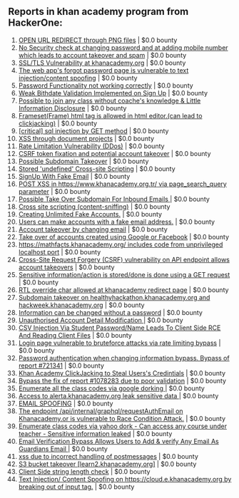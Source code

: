 ## Reports in khan academy program from HackerOne:
1. [OPEN URL REDIRECT through PNG files](https://hackerone.com/reports/163272) | $0.0 bounty
2. [No Security check at changing password and at adding mobile number which leads to account takeover and spam](https://hackerone.com/reports/207552) | $0.0 bounty
3. [ SSL/TLS Vulnerability at khanacademy.org](https://hackerone.com/reports/207457) | $0.0 bounty
4. [The web app's forgot password page is vulnerable to text injection/content spoofing](https://hackerone.com/reports/159213) | $0.0 bounty
5. [Password Functionality not working correctly](https://hackerone.com/reports/255708) | $0.0 bounty
6. [Weak Bithdate Validation Implemented on Sign Up](https://hackerone.com/reports/257194) | $0.0 bounty
7. [Possible to join any class without coache's knowledge & Little Information Disclosure](https://hackerone.com/reports/266090) | $0.0 bounty
8. [Frameset(Frame) html tag is allowed in html editor.(can lead to clickjacking)](https://hackerone.com/reports/285609) | $0.0 bounty
9. [[critical] sql injection by GET method](https://hackerone.com/reports/319279) | $0.0 bounty
10. [XSS through document projects](https://hackerone.com/reports/244902) | $0.0 bounty
11. [Rate Limitation Vulnerability (DDos)](https://hackerone.com/reports/209860) | $0.0 bounty
12. [CSRF token fixation and potential account takeover](https://hackerone.com/reports/308394) | $0.0 bounty
13. [Possible Subdomain Takeover](https://hackerone.com/reports/399165) | $0.0 bounty
14. [Stored 'undefined' Cross-site Scripting](https://hackerone.com/reports/403793) | $0.0 bounty
15. [SignUp With Fake Email](https://hackerone.com/reports/403803) | $0.0 bounty
16. [POST XSS  in https://www.khanacademy.org.tr/ via page_search_query parameter](https://hackerone.com/reports/382321) | $0.0 bounty
17. [Possible Take Over Subdomain For Inbound Emails ](https://hackerone.com/reports/403822) | $0.0 bounty
18. [Cross site scripting (content-sniffing)](https://hackerone.com/reports/438953) | $0.0 bounty
19. [Creating Unlimited Fake Accounts.](https://hackerone.com/reports/412677) | $0.0 bounty
20. [Users can make accounts with a fake email address.](https://hackerone.com/reports/548587) | $0.0 bounty
21. [Account takeover by changing email](https://hackerone.com/reports/538800) | $0.0 bounty
22. [Take over of accounts created using Google or Facebook](https://hackerone.com/reports/442901) | $0.0 bounty
23. [https://mathfacts.khanacademy.org/ includes code from unprivileged localhost port](https://hackerone.com/reports/331752) | $0.0 bounty
24. [Cross-Site Request Forgery (CSRF) vulnerability on API endpoint allows account takeovers](https://hackerone.com/reports/419891) | $0.0 bounty
25. [Sensitive information/action is stored/done is done using a GET request](https://hackerone.com/reports/163820) | $0.0 bounty
26. [RTL override char allowed at khanacademy redirect page](https://hackerone.com/reports/641640) | $0.0 bounty
27. [Subdomain takeover on healthyhackathon.khanacademy.org and hackweek.khanacademy.org](https://hackerone.com/reports/474798) | $0.0 bounty
28. [Information can be changed without a password](https://hackerone.com/reports/721341) | $0.0 bounty
29. [Unauthorised Account Detail Modification ](https://hackerone.com/reports/868146) | $0.0 bounty
30. [CSV Injection Via Student Password/Name Leads To Client Side RCE And Reading Client Files](https://hackerone.com/reports/943255) | $0.0 bounty
31. [Login page vulnerable to bruteforce attacks via rate limiting bypass](https://hackerone.com/reports/1040471) | $0.0 bounty
32. [Password authentication when changing information bypass. Bypass of report #721341](https://hackerone.com/reports/1040373) | $0.0 bounty
33. [Khan Academy ClickJacking to Steal Users's Credintials](https://hackerone.com/reports/639682) | $0.0 bounty
34. [Bypass the fix of report #1078283 due to poor validation](https://hackerone.com/reports/1212337) | $0.0 bounty
35. [Enumerate all the class codes via google dorking ](https://hackerone.com/reports/1210043) | $0.0 bounty
36. [Access to alerta.khanacademy.org leak sensitive data ](https://hackerone.com/reports/1061664) | $0.0 bounty
37. [EMAIL SPOOFING](https://hackerone.com/reports/496360) | $0.0 bounty
38. [The endpoint /api/internal/graphql/requestAuthEmail on Khanacademy.or is vulnerable to Race Condition Attack.](https://hackerone.com/reports/1293377) | $0.0 bounty
39. [Enumerate class codes via yahoo dork - Can access any course under teacher - Sensitive information leaked](https://hackerone.com/reports/1514356) | $0.0 bounty
40. [Email Verification Bypass Allows Users to Add & verify Any Email  As Guardians Email ](https://hackerone.com/reports/1636552) | $0.0 bounty
41. [xss due to incorrect handling of postmessages](https://hackerone.com/reports/1758132) | $0.0 bounty
42. [S3 bucket takeover [learn2.khanacademy.org]](https://hackerone.com/reports/1777077) | $0.0 bounty
43. [Client Side string length check](https://hackerone.com/reports/1244798) | $0.0 bounty
44. [Text Injection/ Content Spoofing on  https://cloud.e.khanacademy.org  by breaking out of input tag.](https://hackerone.com/reports/2234420) | $0.0 bounty